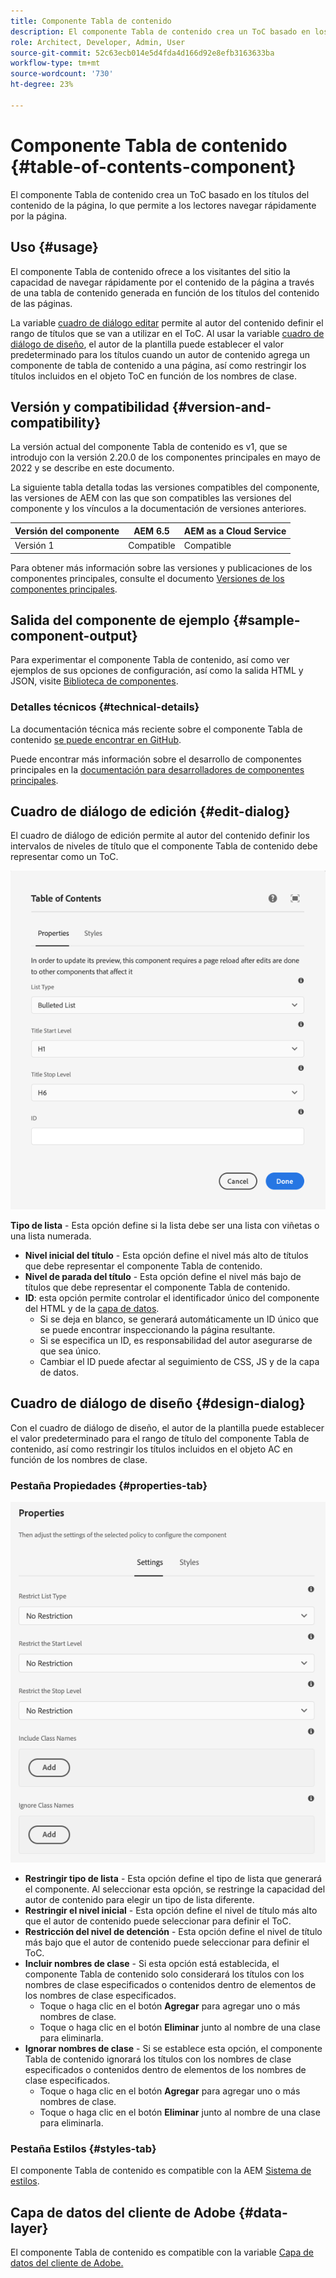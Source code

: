 ```yaml
---
title: Componente Tabla de contenido
description: El componente Tabla de contenido crea un ToC basado en los títulos del contenido de la página, lo que permite a los lectores navegar rápidamente por la página.
role: Architect, Developer, Admin, User
source-git-commit: 52c63ecb014e5d4fda4d166d92e8efb3163633ba
workflow-type: tm+mt
source-wordcount: '730'
ht-degree: 23%

---
```


# Componente Tabla de contenido {#table-of-contents-component}

El componente Tabla de contenido crea un ToC basado en los títulos del contenido de la página, lo que permite a los lectores navegar rápidamente por la página.

## Uso {#usage}

El componente Tabla de contenido ofrece a los visitantes del sitio la capacidad de navegar rápidamente por el contenido de la página a través de una tabla de contenido generada en función de los títulos del contenido de las páginas.

La variable [cuadro de diálogo editar](#edit-dialog) permite al autor del contenido definir el rango de títulos que se van a utilizar en el ToC. Al usar la variable [cuadro de diálogo de diseño](#design-dialog), el autor de la plantilla puede establecer el valor predeterminado para los títulos cuando un autor de contenido agrega un componente de tabla de contenido a una página, así como restringir los títulos incluidos en el objeto ToC en función de los nombres de clase.

## Versión y compatibilidad {#version-and-compatibility}

La versión actual del componente Tabla de contenido es v1, que se introdujo con la versión 2.20.0 de los componentes principales en mayo de 2022 y se describe en este documento.

La siguiente tabla detalla todas las versiones compatibles del componente, las versiones de AEM con las que son compatibles las versiones del componente y los vínculos a la documentación de versiones anteriores.

| Versión del componente | AEM 6.5 | AEM as a Cloud Service |
|---|---|---|
| Versión 1 | Compatible | Compatible |

Para obtener más información sobre las versiones y publicaciones de los componentes principales, consulte el documento [Versiones de los componentes principales](/help/versions.md).

## Salida del componente de ejemplo {#sample-component-output}

Para experimentar el componente Tabla de contenido, así como ver ejemplos de sus opciones de configuración, así como la salida HTML y JSON, visite [Biblioteca de componentes](https://adobe.com/go/aem_cmp_library_tableofcontents).

### Detalles técnicos {#technical-details}

La documentación técnica más reciente sobre el componente Tabla de contenido [se puede encontrar en GitHub](https://adobe.com/go/aem_cmp_tech_tableofcontents_v1).

Puede encontrar más información sobre el desarrollo de componentes principales en la [documentación para desarrolladores de componentes principales](/help/developing/overview.md).

## Cuadro de diálogo de edición {#edit-dialog}

El cuadro de diálogo de edición permite al autor del contenido definir los intervalos de niveles de título que el componente Tabla de contenido debe representar como un ToC.

![Cuadro de diálogo de edición del componente Tabla de contenido](/help/assets/tableofcontents-edit.png)

**Tipo de lista** - Esta opción define si la lista debe ser una lista con viñetas o una lista numerada.
* **Nivel inicial del título** - Esta opción define el nivel más alto de títulos que debe representar el componente Tabla de contenido.
* **Nivel de parada del título** - Esta opción define el nivel más bajo de títulos que debe representar el componente Tabla de contenido.
* **ID**: esta opción permite controlar el identificador único del componente del HTML y de la [capa de datos](/help/developing/data-layer/overview.md).
   * Si se deja en blanco, se generará automáticamente un ID único que se puede encontrar inspeccionando la página resultante.
   * Si se especifica un ID, es responsabilidad del autor asegurarse de que sea único.
   * Cambiar el ID puede afectar al seguimiento de CSS, JS y de la capa de datos.

## Cuadro de diálogo de diseño {#design-dialog}

Con el cuadro de diálogo de diseño, el autor de la plantilla puede establecer el valor predeterminado para el rango de título del componente Tabla de contenido, así como restringir los títulos incluidos en el objeto AC en función de los nombres de clase.

### Pestaña Propiedades {#properties-tab}

![Cuadro de diálogo de diseño del componente Búsqueda rápida](/help/assets/tableofcontents-design.png)

* **Restringir tipo de lista** - Esta opción define el tipo de lista que generará el componente. Al seleccionar esta opción, se restringe la capacidad del autor de contenido para elegir un tipo de lista diferente.
* **Restringir el nivel inicial** - Esta opción define el nivel de título más alto que el autor de contenido puede seleccionar para definir el ToC.
* **Restricción del nivel de detención** - Esta opción define el nivel de título más bajo que el autor de contenido puede seleccionar para definir el ToC.
* **Incluir nombres de clase** - Si esta opción está establecida, el componente Tabla de contenido solo considerará los títulos con los nombres de clase especificados o contenidos dentro de elementos de los nombres de clase especificados.
   * Toque o haga clic en el botón **Agregar** para agregar uno o más nombres de clase.
   * Toque o haga clic en el botón **Eliminar** junto al nombre de una clase para eliminarla.
* **Ignorar nombres de clase** - Si se establece esta opción, el componente Tabla de contenido ignorará los títulos con los nombres de clase especificados o contenidos dentro de elementos de los nombres de clase especificados.
   * Toque o haga clic en el botón **Agregar** para agregar uno o más nombres de clase.
   * Toque o haga clic en el botón **Eliminar** junto al nombre de una clase para eliminarla.

### Pestaña Estilos {#styles-tab}

El componente Tabla de contenido es compatible con la AEM [Sistema de estilos](/help/get-started/authoring.md#component-styling).

## Capa de datos del cliente de Adobe {#data-layer}

El componente Tabla de contenido es compatible con la variable [Capa de datos del cliente de Adobe.](/help/developing/data-layer/overview.md)
